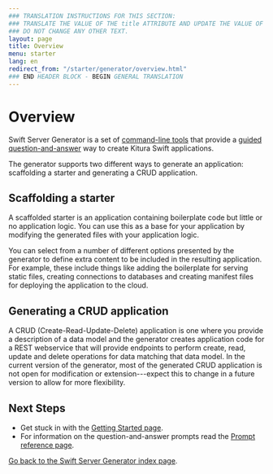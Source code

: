 ```yaml
---
### TRANSLATION INSTRUCTIONS FOR THIS SECTION:
### TRANSLATE THE VALUE OF THE title ATTRIBUTE AND UPDATE THE VALUE OF THE lang ATTRIBUTE.
### DO NOT CHANGE ANY OTHER TEXT.
layout: page
title: Overview
menu: starter
lang: en
redirect_from: "/starter/generator/overview.html"
### END HEADER BLOCK - BEGIN GENERAL TRANSLATION
---
```


<div class="titleBlock">
	<h1>Overview</h1>
</div>

Swift Server Generator is a set of [command-line tools](command_line_tools.html) that
provide a [guided question-and-answer](prompts.html) way to create Kitura Swift
applications.

The generator supports two different ways to generate an application: scaffolding a starter and
generating a CRUD application.

## Scaffolding a starter
A scaffolded starter is an application containing boilerplate code but little or no application
logic. You can use this as a base for your application by modifying the generated files with
your application logic.

You can select from a number of different options presented by the generator to define extra content to be
included in the resulting application. For example, these include things like adding the boilerplate for
serving static files, creating connections to databases and creating manifest files for deploying the
application to the cloud.

## Generating a CRUD application
A CRUD (Create-Read-Update-Delete) application is one where you provide a description of a data model and the
generator creates application code for a REST webservice that will provide endpoints to perform create, read,
update and delete operations for data matching that data model. In the current version of the generator, most
of the generated CRUD application is not open for modification or extension---expect this to change in a future
version to allow for more flexibility.

## Next Steps
* Get stuck in with the [Getting Started page](getting_started.html).
* For information on the question-and-answer prompts read the [Prompt reference page](prompts.html).

[Go back to the Swift Server Generator index page](../generator.html).
